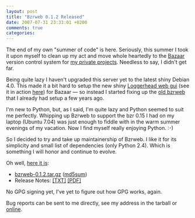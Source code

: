 ```yaml
---
layout: post
title: "Bzrweb 0.1.2 Released"
date: 2007-07-31 23:33:01 +0200
comments: true
categories: 
---
```


The end of my own "summer of code" is here.  Seriously, this summer I
took it upon myself to clean up my act and move whole heartedly to the
[Bazaar][1] version control system for [my private projects][2].
Needless to say, I didn't get far.

Being quite lazy I haven't upgraded this server yet to the latest shiny
Debian 4.0.  This made it a bit hard to setup the new shiny
[Loggerhead web gui][3] (see it in action [here][4]) for Bazaar &mdash;
so instead I started fixing up the [old bzrweb][5] that I already had
setup a few years ago.

I'm new to Python, but, as I said, I'm quite lazy and Python seemed to
suit me perfectly.  Whipping up Bzrweb to support the bzr 0.15 I had on
my laptop (Ubuntu 7.04) was just enough to fiddle with in the warm
summer evenings of my vacation.  Now I find myself really enjoying
Python. :-)

So I decided to try and take up maintainership of Bzrweb.  I like it for
its simplicity and small list of dependencies (only Python 2.4).  Which
is something I will honor and continue to evolve.

Oh well, [here it is][6]:

* [bzrweb-0.1.2.tar.gz][7] ([md5sum][8])
* Release Notes: [[TXT]][9] [[PDF]][10]

No GPG signing yet, I've yet to figure out how GPG works, again.

Bug reports can be sent to me directly, see my address in the tarball or
[online][2].

[1]: http://www.bazaar-vcs.org/
[2]: https://web.archive.org/web/20090601005547/http://vmlinux.org/jocke/bzr/
[3]: https://web.archive.org/web/20090601005547/http://www.lag.net/loggerhead/
[4]: https://web.archive.org/web/20090601005547/http://codebrowse.launchpad.net/~mwhudson/loggerhead/production/changes
[5]: https://web.archive.org/web/20090601005547/http://mccormick.cx/dev/bzrweb/
[6]: ftp://vmlinux.org/pub/bzrweb/
[7]: ftp://vmlinux.org/pub/bzrweb/bzrweb-0.1.2.tar.gz
[8]: ftp://vmlinux.org/pub/bzrweb/bzrweb-0.1.2.tar.gz.md5sum
[9]: ftp://vmlinux.org/pub/bzrweb/ReleaseNotes-0.1.2.txt
[10]: ftp://vmlinux.org/pub/bzrweb/ReleaseNotes-0.1.2.pdf

